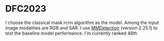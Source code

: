 # DFC2023
I choose the classical mask rcnn algorithm as the model. Among the input image modalities are RGB and SAR.
I use [MMDetection](https://github.com/open-mmlab/mmdetection) (version 2.25.1) to test the baseline model performance. 
I'm currently ranked 46th

